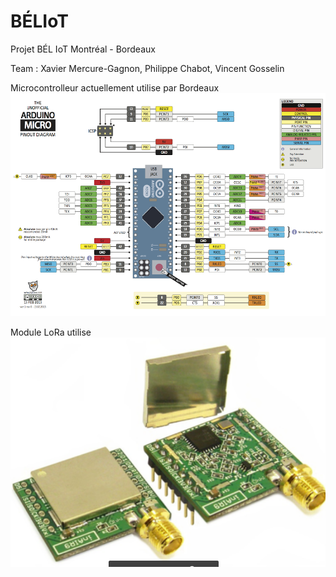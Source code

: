 # BÉLIoT
Projet BÉL IoT Montréal - Bordeaux

Team : Xavier Mercure-Gagnon, Philippe Chabot, Vincent Gosselin

Microcontrolleur actuellement utilise par Bordeaux
![alt tag](https://github.com/ele795/beliot/blob/master/images/micro_pinout.png)

Module LoRa utilise
![alt tag](https://github.com/ele795/beliot/blob/master/images/lora_emitter_receiver.png)



